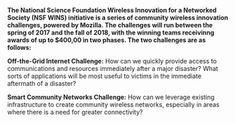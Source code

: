 **The National Science Foundation Wireless Innovation for a Networked Society (NSF WINS) initiative is a series of community wireless innovation challenges, powered by Mozilla. The challenges will run between the spring of 2017 and the fall of 2018, with the winning teams receivinng awards of up to $400,00 in two phases. The two challenges are as follows:**

**Off-the-Grid Internet Challenge:** How can we quickly provide access to communications and resources immediately after a major disaster? What sorts of applications will be most useful to victims in the immediate aftermath of a disaster?

**Smart Community Networks Challenge:** How can we leverage existing infrastructure to create community wireless networks, especially in areas where there is a need for greater connectivity?
